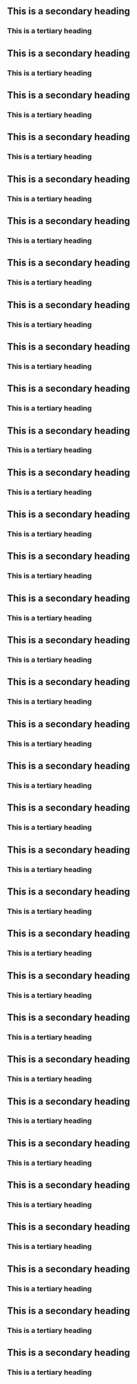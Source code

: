 ## This is a secondary heading 
### This is a tertiary heading
## This is a secondary heading 
### This is a tertiary heading
## This is a secondary heading 
### This is a tertiary heading
## This is a secondary heading 
### This is a tertiary heading
## This is a secondary heading 
### This is a tertiary heading
## This is a secondary heading 
### This is a tertiary heading
## This is a secondary heading 
### This is a tertiary heading
## This is a secondary heading 
### This is a tertiary heading
## This is a secondary heading 
### This is a tertiary heading
## This is a secondary heading 
### This is a tertiary heading
## This is a secondary heading 
### This is a tertiary heading
## This is a secondary heading 
### This is a tertiary heading
## This is a secondary heading 
### This is a tertiary heading
## This is a secondary heading 
### This is a tertiary heading
## This is a secondary heading 
### This is a tertiary heading
## This is a secondary heading 
### This is a tertiary heading
## This is a secondary heading 
### This is a tertiary heading
## This is a secondary heading 
### This is a tertiary heading
## This is a secondary heading 
### This is a tertiary heading
## This is a secondary heading 
### This is a tertiary heading
## This is a secondary heading 
### This is a tertiary heading
## This is a secondary heading 
### This is a tertiary heading
## This is a secondary heading 
### This is a tertiary heading
## This is a secondary heading 
### This is a tertiary heading
## This is a secondary heading 
### This is a tertiary heading
## This is a secondary heading 
### This is a tertiary heading
## This is a secondary heading 
### This is a tertiary heading
## This is a secondary heading 
### This is a tertiary heading
## This is a secondary heading 
### This is a tertiary heading
## This is a secondary heading 
### This is a tertiary heading
## This is a secondary heading 
### This is a tertiary heading
## This is a secondary heading 
### This is a tertiary heading
## This is a secondary heading 
### This is a tertiary heading

